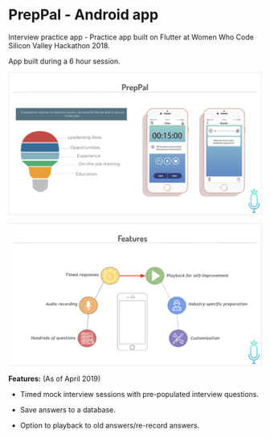 # PrepPal - Android app

Interview practice app - Practice app built on Flutter at Women Who Code Silicon Valley Hackathon 2018. 

App built during a 6 hour session.

![prep-pal](./assets/prep-pal.png)

![features](./assets/feature.png)

**Features:**
(As of April 2019)

- Timed mock interview sessions with pre-populated interview questions.

- Save answers to a database.

- Option to playback to old answers/re-record answers.



